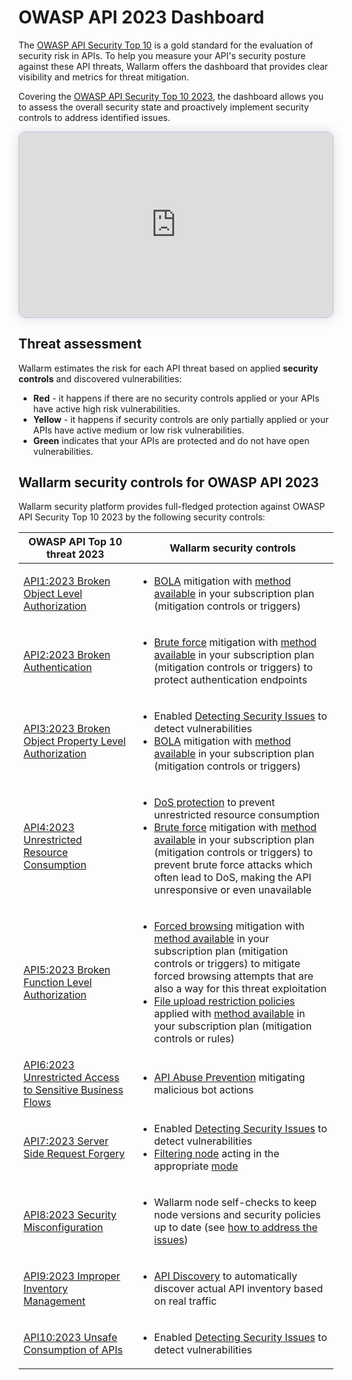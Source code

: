 # OWASP API 2023 Dashboard

The [OWASP API Security Top 10](https://owasp.org/www-project-api-security/) is a gold standard for the evaluation of security risk in APIs. To help you measure your API's security posture against these API threats, Wallarm offers the dashboard that provides clear visibility and metrics for threat mitigation.

Covering the [OWASP API Security Top 10 2023](https://owasp.org/API-Security/editions/2023/en/0x00-header/), the dashboard allows you to assess the overall security state and proactively implement security controls to address identified issues.

<div>
  <script src="https://js.storylane.io/js/v1/storylane.js"></script>
  <div class="sl-embed" style="position:relative;padding-bottom:calc(54.13% + 25px);width:100%;height:0;transform:scale(1)">
    <iframe loading="lazy" class="sl-demo" src="https://wallarm.storylane.io/demo/qgq0xmld3wzb" name="sl-embed" allow="fullscreen" allowfullscreen style="position:absolute;top:0;left:0;width:100%!important;height:100%!important;border:1px solid rgba(63,95,172,0.35);box-shadow: 0px 0px 18px rgba(26, 19, 72, 0.15);border-radius:10px;box-sizing:border-box;"></iframe>
  </div>
</div>

## Threat assessment

Wallarm estimates the risk for each API threat based on applied **security controls** and discovered vulnerabilities:

* **Red** - it happens if there are no security controls applied or your APIs have active high risk vulnerabilities.
* **Yellow** - it happens if security controls are only partially applied or your APIs have active medium or low risk vulnerabilities.
* **Green** indicates that your APIs are protected and do not have open vulnerabilities.

## Wallarm security controls for OWASP API 2023

Wallarm security platform provides full-fledged protection against OWASP API Security Top 10 2023 by the following security controls:

| OWASP API Top 10 threat 2023 | Wallarm security controls |
| ----------------------- | ------------------------ |
| [API1:2023 Broken Object Level Authorization](https://github.com/OWASP/API-Security/blob/master/editions/2023/en/0xa1-broken-object-level-authorization.md) | <ul><li>[BOLA](../../attacks-vulns-list.md#broken-object-level-authorization-bola) mitigation with [method available](../../admin-en/configuration-guides/protecting-against-bola-trigger.md#configuration-method) in your subscription plan (mitigation controls or triggers)</li></ul> |
| [API2:2023 Broken Authentication](https://github.com/OWASP/API-Security/blob/master/editions/2023/en/0xa2-broken-authentication.md) | <ul><li>[Brute force](../../attacks-vulns-list.md#brute-force-attack) mitigation with [method available](../../admin-en/configuration-guides/protecting-against-bruteforce.md#configuration-method) in your subscription plan (mitigation controls or triggers) to protect authentication endpoints</li></ul> |
| [API3:2023 Broken Object Property Level Authorization](https://github.com/OWASP/API-Security/blob/master/editions/2023/en/0xa3-broken-object-property-level-authorization.md) | <ul><li>Enabled [Detecting Security Issues](../../api-attack-surface/security-issues.md) to detect vulnerabilities</li><li>[BOLA](../../attacks-vulns-list.md#broken-object-level-authorization-bola) mitigation with [method available](../../admin-en/configuration-guides/protecting-against-bola-trigger.md#configuration-method) in your subscription plan (mitigation controls or triggers)</li></ul> |
| [API4:2023 Unrestricted Resource Consumption](https://github.com/OWASP/API-Security/blob/master/editions/2023/en/0xa4-unrestricted-resource-consumption.md) | <ul><li>[DoS protection](../../api-protection/dos-protection.md) to prevent unrestricted resource consumption</li><li>[Brute force](../../attacks-vulns-list.md#brute-force-attack) mitigation with [method available](../../admin-en/configuration-guides/protecting-against-bruteforce.md#configuration-method) in your subscription plan (mitigation controls or triggers) to prevent brute force attacks which often lead to DoS, making the API unresponsive or even unavailable</li></ul> |
| [API5:2023 Broken Function Level Authorization](https://github.com/OWASP/API-Security/blob/master/editions/2023/en/0xa5-broken-function-level-authorization.md) | <ul><li>[Forced browsing](../../attacks-vulns-list.md#forced-browsing) mitigation with [method available](../../admin-en/configuration-guides/protecting-against-forcedbrowsing.md#configuration-method) in your subscription plan (mitigation controls or triggers) to mitigate forced browsing attempts that are also a way for this threat exploitation</li><li>[File upload restriction policies](../../api-protection/file-upload-restriction.md) applied with [method available](../../api-protection/file-upload-restriction.md#configuration-method) in your subscription plan (mitigation controls or rules)</li></ul> |
| [API6:2023 Unrestricted Access to Sensitive Business Flows](https://github.com/OWASP/API-Security/blob/master/editions/2023/en/0xa6-unrestricted-access-to-sensitive-business-flows.md) | <ul><li>[API Abuse Prevention](../../api-abuse-prevention/overview.md) mitigating malicious bot actions</li></ul> |
| [API7:2023 Server Side Request Forgery](https://github.com/OWASP/API-Security/blob/master/editions/2023/en/0xa7-server-side-request-forgery.md) | <ul><li>Enabled [Detecting Security Issues](../../api-attack-surface/security-issues.md) to detect vulnerabilities</li><li>[Filtering node](../../about-wallarm/overview.md#how-wallarm-works) acting in the appropriate [mode](../../admin-en/configure-wallarm-mode.md)</li></ul> |
| [API8:2023 Security Misconfiguration](https://github.com/OWASP/API-Security/blob/master/editions/2023/en/0xa8-security-misconfiguration.md) | <ul><li>Wallarm node self-checks to keep node versions and security policies up to date (see [how to address the issues](../../faq/node-issues-on-owasp-dashboards.md))</li></ul> |
| [API9:2023 Improper Inventory Management](https://github.com/OWASP/API-Security/blob/master/editions/2023/en/0xa9-improper-inventory-management.md) | <ul><li>[API Discovery](../../api-discovery/overview.md) to automatically discover actual API inventory based on real traffic</li></ul> |
| [API10:2023 Unsafe Consumption of APIs](https://github.com/OWASP/API-Security/blob/master/editions/2023/en/0xaa-unsafe-consumption-of-apis.md) | <ul><li>Enabled [Detecting Security Issues](../../api-attack-surface/security-issues.md) to detect vulnerabilities</li></ul> |
